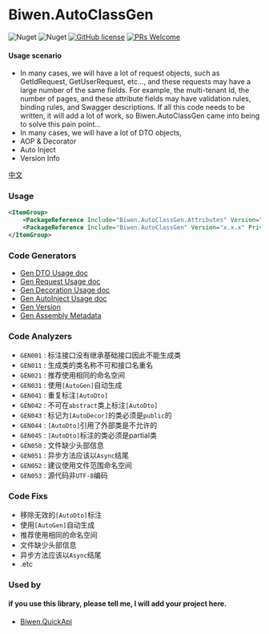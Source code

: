 ﻿# Biwen.AutoClassGen

![Nuget](https://img.shields.io/nuget/v/Biwen.AutoClassGen)
![Nuget](https://img.shields.io/nuget/dt/Biwen.AutoClassGen)
[![GitHub license](https://img.shields.io/badge/license-MIT-blue.svg)](https://github.com/vipwan/Biwen.AutoClassGen/blob/master/LICENSE.txt) 
[![PRs Welcome](https://img.shields.io/badge/PRs-welcome-brightgreen.svg)](https://github.com/vipwan/Biwen.AutoClassGen/pulls) 

#### Usage scenario

- In many cases, we will have a lot of request objects,
such as GetIdRequest, GetUserRequest, etc..., and these requests may have a large number of the same fields.
For example, the multi-tenant Id, the number of pages, and these attribute fields may have validation rules, binding rules, and Swagger descriptions.
If all this code needs to be written, it will add a lot of work, so Biwen.AutoClassGen came into being to solve this pain point...
- In many cases, we will have a lot of DTO objects,
- AOP & Decorator
- Auto Inject
- Version Info

[中文](https://github.com/vipwan/Biwen.AutoClassGen/blob/master/README-zh.md)

### Usage

```xml
<ItemGroup>
	<PackageReference Include="Biwen.AutoClassGen.Attributes" Version="x.x.x" />
	<PackageReference Include="Biwen.AutoClassGen" Version="x.x.x" PrivateAssets="All" />
</ItemGroup>
```

### Code Generators

- [Gen DTO Usage doc](https://github.com/vipwan/Biwen.AutoClassGen/blob/master/Gen-Dto.md)
- [Gen Request Usage doc](https://github.com/vipwan/Biwen.AutoClassGen/blob/master/Gen-request.md)
- [Gen Decoration Usage doc](https://github.com/vipwan/Biwen.AutoClassGen/blob/master/Gen-Decor.md)
- [Gen AutoInject Usage doc](https://github.com/vipwan/Biwen.AutoClassGen/blob/master/Gen-AutoInject.md)
- [Gen Version](https://github.com/vipwan/Biwen.AutoClassGen/blob/master/Gen-Version.md)
- [Gen Assembly Metadata](https://github.com/vipwan/Biwen.AutoClassGen/blob/master/Gen-Metadata.md)

### Code Analyzers

- `GEN001` : 标注接口没有继承基础接口因此不能生成类
- `GEN011` : 生成类的类名称不可和接口名重名
- `GEN021` : 推荐使用相同的命名空间
- `GEN031` : 使用`[AutoGen]`自动生成
- `GEN041` : 重复标注`[AutoDto]`
- `GEN042` : 不可在`abstract`类上标注`[AutoDto]`
- `GEN043` : 标记为`[AutoDecor]`的类必须是`public`的
- `GEN044` : `[AutoDto]`引用了外部类是不允许的
- `GEN045` : `[AutoDto]`标注的类必须是partial类
- `GEN050` : 文件缺少头部信息
- `GEN051` : 异步方法应该以`Async`结尾
- `GEN052` : 建议使用文件范围命名空间
- `GEN053` : 源代码非`UTF-8`编码
 
### Code Fixs

- 移除无效的`[AutoDto]`标注
- 使用`[AutoGen]`自动生成
- 推荐使用相同的命名空间
- 文件缺少头部信息
- 异步方法应该以`Async`结尾
- .etc



### Used by
#### if you use this library, please tell me, I will add your project here.
- [Biwen.QuickApi](https://github.com/vipwan/Biwen.QuickApi)
